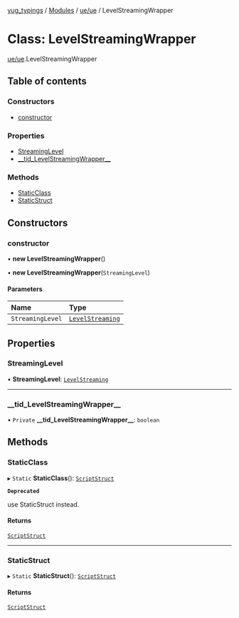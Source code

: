 [yug_typings](../README.md) / [Modules](../modules.md) / [ue/ue](../modules/ue_ue.md) / LevelStreamingWrapper

# Class: LevelStreamingWrapper

[ue/ue](../modules/ue_ue.md).LevelStreamingWrapper

## Table of contents

### Constructors

- [constructor](ue_ue.LevelStreamingWrapper.md#constructor)

### Properties

- [StreamingLevel](ue_ue.LevelStreamingWrapper.md#streaminglevel)
- [\_\_tid\_LevelStreamingWrapper\_\_](ue_ue.LevelStreamingWrapper.md#__tid_levelstreamingwrapper__)

### Methods

- [StaticClass](ue_ue.LevelStreamingWrapper.md#staticclass)
- [StaticStruct](ue_ue.LevelStreamingWrapper.md#staticstruct)

## Constructors

### constructor

• **new LevelStreamingWrapper**()

• **new LevelStreamingWrapper**(`StreamingLevel`)

#### Parameters

| Name | Type |
| :------ | :------ |
| `StreamingLevel` | [`LevelStreaming`](ue_ue.LevelStreaming.md) |

## Properties

### StreamingLevel

• **StreamingLevel**: [`LevelStreaming`](ue_ue.LevelStreaming.md)

___

### \_\_tid\_LevelStreamingWrapper\_\_

• `Private` **\_\_tid\_LevelStreamingWrapper\_\_**: `boolean`

## Methods

### StaticClass

▸ `Static` **StaticClass**(): [`ScriptStruct`](ue_ue.ScriptStruct.md)

**`Deprecated`**

use StaticStruct instead.

#### Returns

[`ScriptStruct`](ue_ue.ScriptStruct.md)

___

### StaticStruct

▸ `Static` **StaticStruct**(): [`ScriptStruct`](ue_ue.ScriptStruct.md)

#### Returns

[`ScriptStruct`](ue_ue.ScriptStruct.md)
